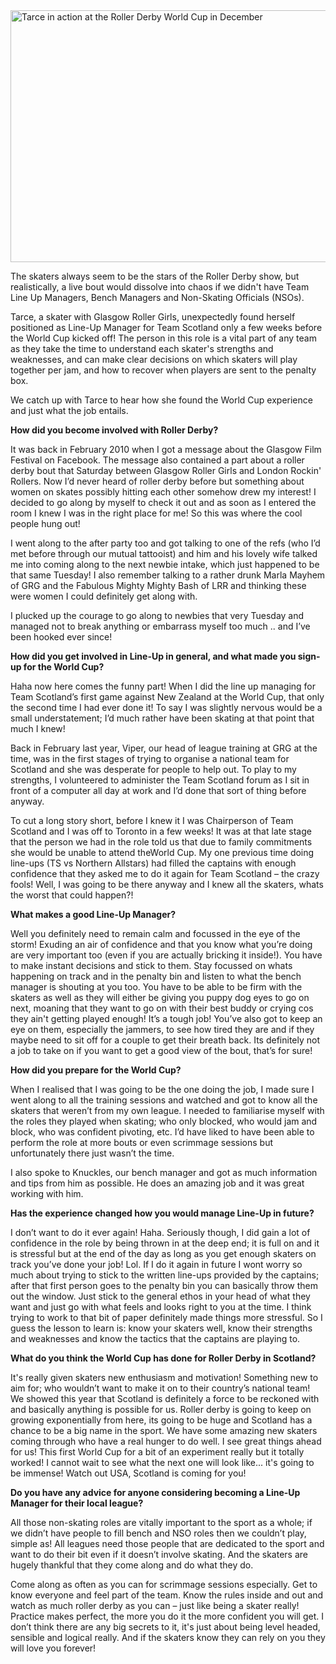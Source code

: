<html><body><a href="https://fbcdn-sphotos-a.akamaihd.net/hphotos-ak-ash4/s720x720/380795_2578899805857_1655254998_2388672_820374595_n.jpg" target="_blank"><img class="size-full wp-image-764  " title="Tarce in action at the Roller Derby World Cup in December" src="http://www.scottishrollerderbyblog.com/2012/01/380795_2578899805857_1655254998_2388672_820374595_n.jpg" alt="Tarce in action at the Roller Derby World Cup in December" width="614" height="403"></a>

The skaters always seem to be the stars of the Roller Derby show, but realistically, a live bout would dissolve into chaos if we didn't have Team Line Up Managers, Bench Managers and Non-Skating Officials (NSOs).

Tarce, a skater with Glasgow Roller Girls, unexpectedly found herself positioned as Line-Up Manager for Team Scotland only a few weeks before the World Cup kicked off! The person in this role is a vital part of any team as they take the time to understand each skater's strengths and weaknesses, and can make clear decisions on which skaters will play together per jam, and how to recover when players are sent to the penalty box.

We catch up with Tarce to hear how she found the World Cup experience and just what the job entails.

<strong>How did you become involved with Roller Derby?</strong>

It was back in February 2010 when I got a message about the Glasgow Film Festival on Facebook. The message also contained a part about a roller derby bout that Saturday between Glasgow Roller Girls and London Rockin' Rollers. Now I’d never heard of roller derby before but something about women on skates possibly hitting each other somehow drew my interest! I decided to go along by myself to check it out and as soon as I entered the room I knew I was in the right place for me! So this was where the cool people hung out!

I went along to the after party too and got talking to one of the refs (who I’d met before through our mutual tattooist) and him and his lovely wife talked me into coming along to the next newbie intake, which just happened to be that same Tuesday! I also remember talking to a rather drunk Marla Mayhem of GRG and the Fabulous Mighty Mighty Bash of LRR and thinking these were women I could definitely get along with.

I plucked up the courage to go along to newbies that very Tuesday and managed not to break anything or embarrass myself too much .. and I’ve been hooked ever since!

<strong>How did you get involved in Line-Up in general, and what made you sign-up for the World Cup?</strong>

Haha now here comes the funny part! When I did the line up managing for Team Scotland’s first game against New Zealand at the World Cup, that only the second time I had ever done it! To say I was slightly nervous would be a small understatement; I’d much rather have been skating at that point that much I knew!

Back in February last year, Viper, our head of league training at GRG at the time, was in the first stages of trying to organise a national team for Scotland and she was desperate for people to help out. To play to my strengths, I volunteered to administer the Team Scotland forum as I sit in front of a computer all day at work and I’d done that sort of thing before anyway.

To cut a long story short, before I knew it I was Chairperson of Team Scotland and I was off to Toronto in a few weeks! It was at that late stage that the person we had in the role told us that due to family commitments she would be unable to attend theWorld Cup. My one previous time doing line-ups (TS vs Northern Allstars) had filled the captains with enough confidence that they asked me to do it again for Team Scotland – the crazy fools! Well, I was going to be there anyway and I knew all the skaters, whats the worst that could happen?!

<strong>What makes a good Line-Up Manager?</strong>

Well you definitely need to remain calm and focussed in the eye of the storm! Exuding an air of confidence and that you know what you’re doing are very important too (even if you are actually bricking it inside!). You have to make instant decisions and stick to them. Stay focussed on whats happening on track and in the penalty bin and listen to what the bench manager is shouting at you too. You have to be able to be firm with the skaters as well as they will either be giving you puppy dog eyes to go on next, moaning that they want to go on with their best buddy or crying cos they ain't getting played enough! It’s a tough job! You’ve also got to keep an eye on them, especially the jammers, to see how tired they are and if they maybe need to sit off for a couple to get their breath back. Its definitely not a job to take on if you want to get a good view of the bout, that’s for sure!

<strong>How did you prepare for the World Cup?</strong>

When I realised that I was going to be the one doing the job, I made sure I went along to all the training sessions and watched and got to know all the skaters that weren’t from my own league. I needed to familiarise myself with the roles they played when skating; who only blocked, who would jam and block, who was confident pivoting, etc. I’d have liked to have been able to perform the role at more bouts or even scrimmage sessions but unfortunately there just wasn’t the time.

I also spoke to Knuckles, our bench manager and got as much information and tips from him as possible. He does an amazing job and it was great working with him.

<strong>Has the experience changed how you would manage Line-Up in future?</strong>

I don’t want to do it ever again! Haha. Seriously though, I did gain a lot of confidence in the role by being thrown in at the deep end; it is full on and it is stressful but at the end of the day as long as you get enough skaters on track you’ve done your job! Lol. If I do it again in future I wont worry so much about trying to stick to the written line-ups provided by the captains; after that first person goes to the penalty bin you can basically throw them out the window. Just stick to the general ethos in your head of what they want and just go with what feels and looks right to you at the time. I think trying to work to that bit of paper definitely made things more stressful. So I guess the lesson to learn is: know your skaters well, know their strengths and weaknesses and know the tactics that the captains are playing to.

<strong>What do you think the World Cup has done for Roller Derby in Scotland?</strong>

It's really given skaters new enthusiasm and motivation! Something new to aim for; who wouldn’t want to make it on to their country’s national team! We showed this year that Scotland is definitely a force to be reckoned with and basically anything is possible for us. Roller derby is going to keep on growing exponentially from here, its going to be huge and Scotland has a chance to be a big name in the sport. We have some amazing new skaters coming through who have a real hunger to do well. I see great things ahead for us! This first World Cup for a bit of an experiment really but it totally worked! I cannot wait to see what the next one will look like... it's going to be immense! Watch out USA, Scotland is coming for you!

<strong>Do you have any advice for anyone considering becoming a Line-Up Manager for their local league?</strong>

All those non-skating roles are vitally important to the sport as a whole; if we didn’t have people to fill bench and NSO roles then we couldn’t play, simple as! All leagues need those people that are dedicated to the sport and want to do their bit even if it doesn’t involve skating. And the skaters are hugely thankful that they come along and do what they do.

Come along as often as you can for scrimmage sessions especially. Get to know everyone and feel part of the team. Know the rules inside and out and watch as much roller derby as you can – just like being a skater really! Practice makes perfect, the more you do it the more confident you will get. I don’t think there are any big secrets to it, it's just about being level headed, sensible and logical really. And if the skaters know they can rely on you they will love you forever!</body></html>
